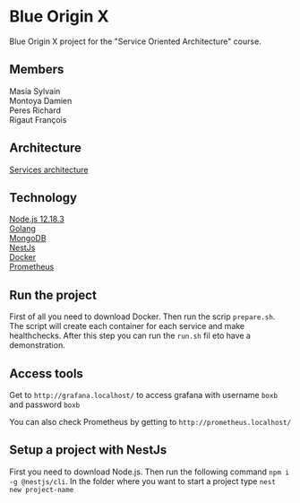 # Blue Origin X

Blue Origin X project for the "Service Oriented Architecture" course.

## Members

Masia Sylvain  
Montoya Damien  
Peres Richard  
Rigaut François

## Architecture
[Services architecture](https://docs.google.com/drawings/d/1nPwjdThcmIOF9405_RnOB57g_V54kWaU8bnyY00sa-E/edit?usp=sharing)  

## Technology
[Node.js 12.18.3](https://nodejs.org/en/)  
[Golang](https://golang.org/)  
[MongoDB](https://www.mongodb.com/)  
[NestJs](https://nestjs.com/)  
[Docker](https://www.docker.com/)  
[Prometheus](https://grafana.com/)  

## Run the project

First of all you need to download Docker. Then run the scrip `prepare.sh`. 
The script will create each container for each service and make healthchecks. 
After this step you can run the `run.sh` fil eto have a demonstration.

## Access tools

Get to `http://grafana.localhost/` to access grafana with username `boxb` and password `boxb`

You can also check Prometheus by getting to `http://prometheus.localhost/`

## Setup a project with NestJs

First you need to download Node.js. Then run the following command `npm i -g @nestjs/cli`. In the folder where you want to start a project type `nest new project-name`



